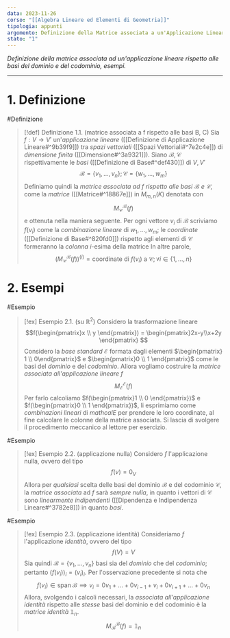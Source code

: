 ```yaml
---
data: 2023-11-26
corso: "[[Algebra Lineare ed Elementi di Geometria]]"
tipologia: appunti
argomento: Definizione della Matrice associata a un'Applicazione Lineare
stato: "1"
---
```

*Definizione della matrice associata ad un'applicazione lineare rispetto alle basi del dominio e del codominio, esempi.*
- - -
# 1. Definizione
#Definizione 
> [!def] Definizione 1.1. (matrice associata a f rispetto alle basi B, C)
> Sia $f: V \longrightarrow V'$ un'*applicazione lineare* ([[Definizione di Applicazione Lineare#^9b39f9]]) tra *spazi vettoriali* ([[Spazi Vettoriali#^7e2c4e]]) di *dimensione finita* ([[Dimensione#^3a9321]]).
> Siano $\mathcal{B}, \mathcal{C}$ rispettivamente le *basi* ([[Definizione di Base#^def430]]) di $V, V'$ 
> $$\mathcal{B} = \{v_1, \ldots, v_n\} ; \mathcal{C} = \{w_1, \ldots, w_m\}$$
> Definiamo quindi la *matrice associata ad $f$ rispetto alle basi $\mathcal{B}$ e $\mathcal{C}$*, come la *matrice* ([[Matrice#^18867e]]) in $M_{m,n}(K)$ denotata con
> $$M^\mathcal{B}_\mathcal{C}(f) $$
> e ottenuta nella maniera seguente.
> Per ogni vettore $v_i$ di $\mathcal{B}$ scriviamo $f(v_i)$ come la *combinazione lineare* di $w_1, \ldots, w_m$; le *coordinate* ([[Definizione di Base#^820fd0]]) rispetto agli elementi di $\mathcal{C}$ formeranno la *colonna* $i$-esima della matrice
> In altre parole,
> $$(M^\mathcal{B}_\mathcal{C}(f))^{(i)} = \text{coordinate di }f(v_i)\text{ a }\mathcal{C}; \forall i \in \{1, \ldots, n\} $$

# 2. Esempi
#Esempio 
> [!ex] Esempio 2.1. (su $\mathbb{R}^2$)
> Considero la trasformazione lineare
> $$f(\begin{pmatrix}x \\ y \end{pmatrix}) = \begin{pmatrix}2x-y\\x+2y \end{pmatrix} $$
> Considero la *base standard* $\mathcal{E}$ formata dagli elementi $\begin{pmatrix} 1 \\ 0\end{pmatrix}$ e $\begin{pmatrix}0 \\ 1 \end{pmatrix}$ come le basi del *dominio* e del *codominio*.
> Allora vogliamo costruire la *matrice associata all'applicazione lineare $f$*
> $$M^{\mathcal{E}}_{\mathcal{E}}(f) $$
> Per farlo calcoliamo $f(\begin{pmatrix}1 \\ 0 \end{pmatrix})$ e $f(\begin{pmatrix}0 \\ 1 \end{pmatrix})$, li esprimiamo come *combinazioni lineari* di $mathcal{E}$ per prendere le loro coordinate, al fine calcolare le colonne della matrice associata.
> Si lascia di svolgere il procedimento meccanico al lettore per esercizio.

#Esempio 
> [!ex] Esempio 2.2. (applicazione nulla)
> Considero $f$ l'applicazione nulla, ovvero del tipo
> $$f(v) = 0_V$$
> Allora per *qualsiasi* scelta delle basi del dominio $\mathcal{B}$ e del codominio $\mathcal{C}$, la *matrice associata* ad $f$ sarà *sempre nulla*, in quanto i vettori di $\mathcal{C}$ sono *linearmente indipendenti* ([[Dipendenza e Indipendenza Lineare#^3782e8]]) in quanto *basi*.

#Esempio 
> [!ex] Esempio 2.3. (applicazione identità)
> Consideriamo $f$ l'applicazione *identità*, ovvero del tipo
> $$f(V) = V $$
> Sia quindi $\mathcal{B} = \{v_1, \ldots, v_n\}$ basi sia del *dominio* che del *codominio*; pertanto $(f(v_i))_i = (v_i)_i$.
> Per l'osservazione precedente si nota che
> $$f(v_i) \in \operatorname{span}{\mathcal B} \implies v_i = 0v_1 + \ldots + 0v_{i-1} + v_i + 0v_{i+1} + \ldots + 0v_n $$
> Allora, svolgendo i calcoli necessari, la *associata all'applicazione identità* rispetto alle *stesse* basi del dominio e del codominio è la *matrice identità* $\mathbb{1}_n$.
> $$M^{\mathcal B}_{\mathcal B}(f) = \mathbb{1}_n$$
